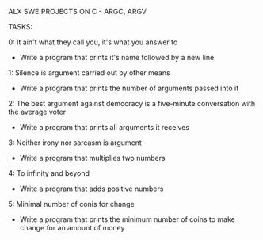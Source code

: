 ALX SWE PROJECTS ON C - ARGC, ARGV

TASKS:

0: It ain't what they call you, it's what you answer to
- Write a program that prints it's name followed by a new line

1: Silence is argument carried out by other means
- Write a program that prints the number of arguments passed into it

2: The best argument against democracy is a five-minute conversation
with the average voter
- Write a program that prints all arguments it receives

3: Neither irony nor sarcasm is argument
- Write a program that multiplies two numbers

4: To infinity and beyond
- Write a program that adds positive numbers

5: Minimal number of conis for change
- Write a program that prints the minimum number of coins to make change
for an amount of money
